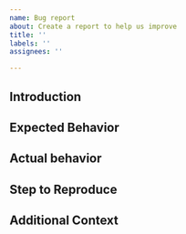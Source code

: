```yaml
---
name: Bug report
about: Create a report to help us improve
title: ''
labels: ''
assignees: ''

---
```


## Introduction

<!--
Thank you for reporting a bug. It will definitely improve our project.
Please share the bug summary and assumptions first.

```hcl
// Write code here
```
-->

## Expected Behavior

<!--
Under the above assumptions, please explain what you expect and what you do.

```console
// Write output or debug log
```
-->

## Actual behavior

<!--
Please explain the problem you are facing and the current situation for the expected behavior.

```console
// Write output or debug log
```
-->

## Step to Reproduce

<!--
Please explain how we can reproduce the problem.

```hcl
// Write code here
```
-->

## Additional Context

<!--
It is a good practice to list the versions where the bug occurred.

Example:

```console
$ tflint -v
TFLint version 0.39.1
$ terraform -v
Terraform v1.2.6
```
-->
